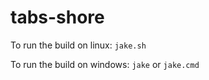 # tabs-shore

To run the build on linux:
`jake.sh`

To run the build on windows:
`jake` or `jake.cmd`